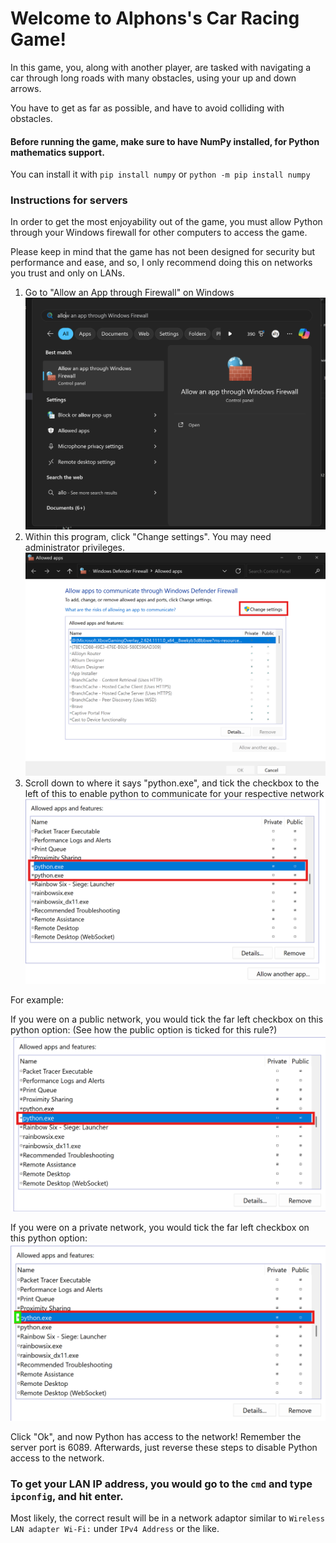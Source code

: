 # Welcome to Alphons's Car Racing Game!
In this game, you, along with another player, are tasked with navigating a car through long roads with many obstacles, using your up and down arrows.

You have to get as far as possible, and have to avoid colliding with obstacles.

#### Before running the game, make sure to have NumPy installed, for Python mathematics support.

You can install it with `pip install numpy` or `python -m pip install numpy`

### Instructions for servers
In order to get the most enjoyability out of the game, you must allow Python through your Windows firewall for other computers to access the game.

Please keep in mind that the game has not been designed for security but performance and ease, and so, I only recommend doing this on networks you trust and only on LANs.

1. Go to "Allow an App through Firewall" on Windows
![image of windows search](assets/images/image.png)
2. Within this program, click "Change settings". You may need administrator privileges.
![change settings button](assets/images/image2.png)
3. Scroll down to where it says "python.exe", and tick the checkbox to the left of this to enable python to communicate for your respective network
![allow python through firewall](assets/images/image3.png)

For example:

If you were on a public network, you would tick the far left checkbox on this python option:
(See how the public option is ticked for this rule?)
![public python](assets/images/image4.png)

If you were on a private network, you would tick the far left checkbox on this python option:
![private python](assets/images/image5.png)

Click "Ok", and now Python has access to the network! Remember the server port is 6089. Afterwards, just reverse these steps to disable Python access to the network.

### To get your LAN IP address, you would go to the `cmd` and type `ipconfig`, and hit enter.

Most likely, the correct result will be in a network adaptor similar to `Wireless LAN adapter Wi-Fi:` under `IPv4 Address` or the like.